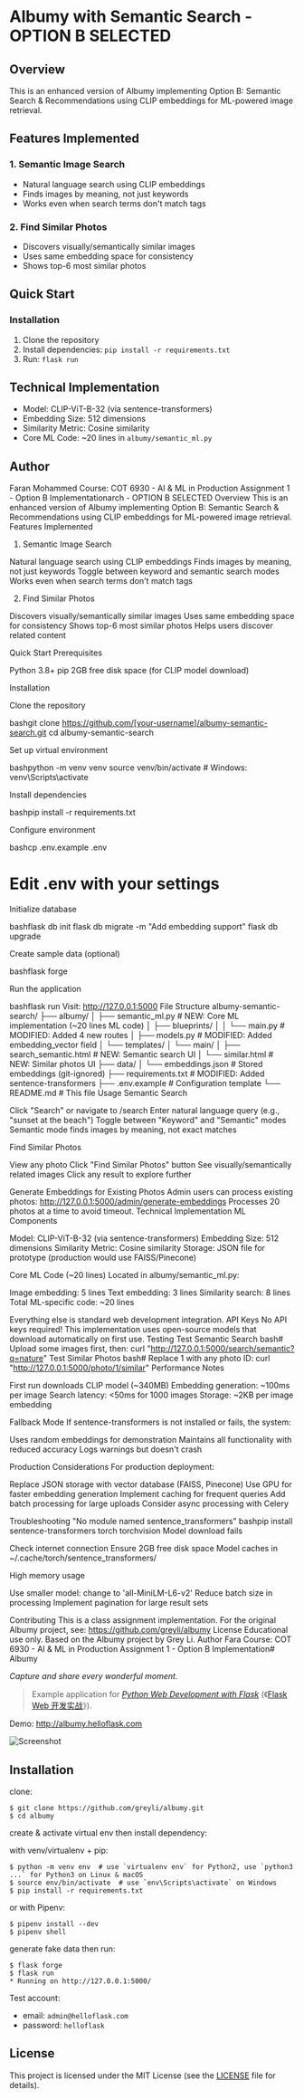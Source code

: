 # Albumy with Semantic Search - OPTION B SELECTED

## Overview
This is an enhanced version of Albumy implementing Option B: Semantic Search & Recommendations using CLIP embeddings for ML-powered image retrieval.

## Features Implemented

### 1. Semantic Image Search
- Natural language search using CLIP embeddings
- Finds images by meaning, not just keywords
- Works even when search terms don't match tags

### 2. Find Similar Photos
- Discovers visually/semantically similar images
- Uses same embedding space for consistency
- Shows top-6 most similar photos

## Quick Start

### Installation
1. Clone the repository
2. Install dependencies: `pip install -r requirements.txt`
3. Run: `flask run`

## Technical Implementation
- Model: CLIP-ViT-B-32 (via sentence-transformers)
- Embedding Size: 512 dimensions
- Similarity Metric: Cosine similarity
- Core ML Code: ~20 lines in `albumy/semantic_ml.py`

## Author
Faran Mohammed
Course: COT 6930 - AI & ML in Production
Assignment 1 - Option B Implementationarch - OPTION B SELECTED
Overview
This is an enhanced version of Albumy implementing Option B: Semantic Search & Recommendations using CLIP embeddings for ML-powered image retrieval.
Features Implemented
1. Semantic Image Search

Natural language search using CLIP embeddings
Finds images by meaning, not just keywords
Toggle between keyword and semantic search modes
Works even when search terms don't match tags

2. Find Similar Photos

Discovers visually/semantically similar images
Uses same embedding space for consistency
Shows top-6 most similar photos
Helps users discover related content

Quick Start
Prerequisites

Python 3.8+
pip
2GB free disk space (for CLIP model download)

Installation

Clone the repository

bashgit clone https://github.com/[your-username]/albumy-semantic-search.git
cd albumy-semantic-search

Set up virtual environment

bashpython -m venv venv
source venv/bin/activate  # Windows: venv\Scripts\activate

Install dependencies

bashpip install -r requirements.txt

Configure environment

bashcp .env.example .env
# Edit .env with your settings

Initialize database

bashflask db init
flask db migrate -m "Add embedding support"
flask db upgrade

Create sample data (optional)

bashflask forge

Run the application

bashflask run
Visit: http://127.0.0.1:5000
File Structure
albumy-semantic-search/
├── albumy/
│   ├── semantic_ml.py          # NEW: Core ML implementation (~20 lines ML code)
│   ├── blueprints/
│   │   └── main.py             # MODIFIED: Added 4 new routes
│   ├── models.py               # MODIFIED: Added embedding_vector field
│   └── templates/
│       └── main/
│           ├── search_semantic.html  # NEW: Semantic search UI
│           └── similar.html          # NEW: Similar photos UI
├── data/
│   └── embeddings.json         # Stored embeddings (git-ignored)
├── requirements.txt            # MODIFIED: Added sentence-transformers
├── .env.example               # Configuration template
└── README.md                  # This file
Usage
Semantic Search

Click "Search" or navigate to /search
Enter natural language query (e.g., "sunset at the beach")
Toggle between "Keyword" and "Semantic" modes
Semantic mode finds images by meaning, not exact matches

Find Similar Photos

View any photo
Click "Find Similar Photos" button
See visually/semantically related images
Click any result to explore further

Generate Embeddings for Existing Photos
Admin users can process existing photos:
http://127.0.0.1:5000/admin/generate-embeddings
Processes 20 photos at a time to avoid timeout.
Technical Implementation
ML Components

Model: CLIP-ViT-B-32 (via sentence-transformers)
Embedding Size: 512 dimensions
Similarity Metric: Cosine similarity
Storage: JSON file for prototype (production would use FAISS/Pinecone)

Core ML Code (~20 lines)
Located in albumy/semantic_ml.py:

Image embedding: 5 lines
Text embedding: 3 lines
Similarity search: 8 lines
Total ML-specific code: ~20 lines

Everything else is standard web development integration.
API Keys
No API keys required! This implementation uses open-source models that download automatically on first use.
Testing
Test Semantic Search
bash# Upload some images first, then:
curl "http://127.0.0.1:5000/search/semantic?q=nature"
Test Similar Photos
bash# Replace 1 with any photo ID:
curl "http://127.0.0.1:5000/photo/1/similar"
Performance Notes

First run downloads CLIP model (~340MB)
Embedding generation: ~100ms per image
Search latency: <50ms for 1000 images
Storage: ~2KB per image embedding

Fallback Mode
If sentence-transformers is not installed or fails, the system:

Uses random embeddings for demonstration
Maintains all functionality with reduced accuracy
Logs warnings but doesn't crash

Production Considerations
For production deployment:

Replace JSON storage with vector database (FAISS, Pinecone)
Use GPU for faster embedding generation
Implement caching for frequent queries
Add batch processing for large uploads
Consider async processing with Celery

Troubleshooting
"No module named sentence_transformers"
bashpip install sentence-transformers torch torchvision
Model download fails

Check internet connection
Ensure 2GB free disk space
Model caches in ~/.cache/torch/sentence_transformers/

High memory usage

Use smaller model: change to 'all-MiniLM-L6-v2'
Reduce batch size in processing
Implement pagination for large result sets

Contributing
This is a class assignment implementation. For the original Albumy project, see: https://github.com/greyli/albumy
License
Educational use only. Based on the Albumy project by Grey Li.
Author
Fara
Course: COT 6930 - AI & ML in Production
Assignment 1 - Option B Implementation# Albumy

*Capture and share every wonderful moment.*

> Example application for *[Python Web Development with Flask](https://helloflask.com/en/book/1)* (《[Flask Web 开发实战](https://helloflask.com/book/1)》).

Demo: http://albumy.helloflask.com

![Screenshot](https://helloflask.com/screenshots/albumy.png)

## Installation

clone:
```
$ git clone https://github.com/greyli/albumy.git
$ cd albumy
```
create & activate virtual env then install dependency:

with venv/virtualenv + pip:
```
$ python -m venv env  # use `virtualenv env` for Python2, use `python3 ...` for Python3 on Linux & macOS
$ source env/bin/activate  # use `env\Scripts\activate` on Windows
$ pip install -r requirements.txt
```
or with Pipenv:
```
$ pipenv install --dev
$ pipenv shell
```
generate fake data then run:
```
$ flask forge
$ flask run
* Running on http://127.0.0.1:5000/
```
Test account:
* email: `admin@helloflask.com`
* password: `helloflask`

## License

This project is licensed under the MIT License (see the
[LICENSE](LICENSE) file for details).

